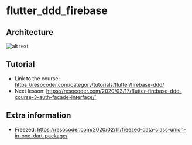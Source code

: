 # flutter_ddd_firebase

## Architecture

![alt text](https://resocoder.com/wp-content/uploads/2020/03/DDD-Flutter-Diagram-v3.svg)

## Tutorial

- Link to the course: https://resocoder.com/category/tutorials/flutter/firebase-ddd/
- Next lesson: https://resocoder.com/2020/03/17/flutter-firebase-ddd-course-3-auth-facade-interface/`

## Extra information

- Freezed: https://resocoder.com/2020/02/11/freezed-data-class-union-in-one-dart-package/
